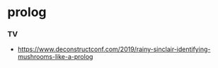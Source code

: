 # prolog

### TV

- https://www.deconstructconf.com/2019/rainy-sinclair-identifying-mushrooms-like-a-prolog
